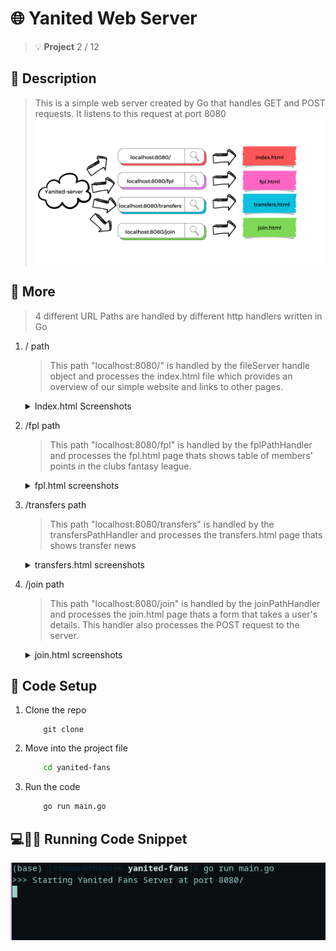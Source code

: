 # 🌐 Yanited Web Server
> :bulb: **Project** 2 / 12
## 💬 Description
> This is a simple web server created by Go that handles GET and POST requests. It listens to this request at port 8080
![desc](https://github.com/devoure/go-mini-projects/blob/main/yanited-fans/static/images/Yanited-server.png)
## 📜 More
> 4 different URL Paths are handled by different http handlers written in Go
  1. / path
     > This path "localhost:8080/" is handled by the fileServer handle object and processes the index.html file
     > which provides an overview of our simple website and links to other pages.
     <details>
      <summary>Index.html Screenshots</summary>
      
      ![index.html screenshot1](https://github.com/devoure/go-mini-projects/blob/main/yanited-fans/static/images/index1.png)
      ![index.html screenshot2](https://github.com/devoure/go-mini-projects/blob/main/yanited-fans/static/images/index2.png)
     </details>
  1. /fpl path
     > This path "localhost:8080/fpl" is handled by the fplPathHandler and processes the fpl.html page thats shows table of members' points in the clubs fantasy league.

     <details>
      <summary>
       fpl.html screenshots
      </summary>

      ![fpl.html](https://github.com/devoure/go-mini-projects/blob/main/yanited-fans/static/images/fpl.png)
     </details>
  1. /transfers path
     > This path "localhost:8080/transfers" is handled by the transfersPathHandler and processes the transfers.html page thats shows transfer news

     <details>
      <summary>
       transfers.html screenshots
      </summary>

      ![fpl.html](https://github.com/devoure/go-mini-projects/blob/main/yanited-fans/static/images/transfer.png)
     </details>
  1. /join path
     > This path "localhost:8080/join" is handled by the joinPathHandler and processes the join.html page thats a form that takes a user's details. This handler also processes the POST request to the server.

     <details>
      <summary>
       join.html screenshots
      </summary>

      ![join.html Screenshot 1](https://github.com/devoure/go-mini-projects/blob/main/yanited-fans/static/images/formdetails.png)
           ![join.html Screenshot 2](https://github.com/devoure/go-mini-projects/blob/main/yanited-fans/static/images/response.png)
     </details>

## 🔧 Code Setup
   1. Clone the repo
        ```
            git clone 

        ```
   1. Move into the project file
        ```bash
            cd yanited-fans

        ```
   1. Run the code
        ```bash
            go run main.go

        ```
## 💻🏃‍♂️ Running Code Snippet
![code](https://github.com/devoure/go-mini-projects/blob/main/yanited-fans/static/images/coderun.png)





